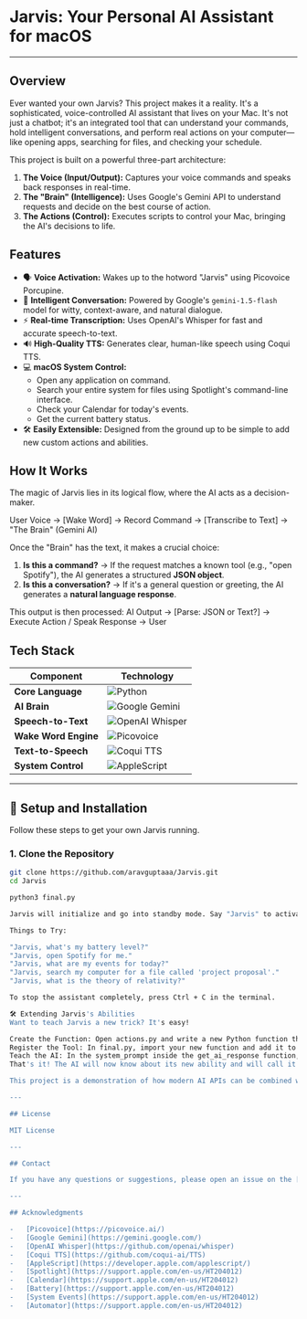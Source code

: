 # Jarvis: Your Personal AI Assistant for macOS
---

## Overview

Ever wanted your own Jarvis? This project makes it a reality. It's a sophisticated, voice-controlled AI assistant that lives on your Mac. It's not just a chatbot; it's an integrated tool that can understand your commands, hold intelligent conversations, and perform real actions on your computer—like opening apps, searching for files, and checking your schedule.

This project is built on a powerful three-part architecture:

1.  **The Voice (Input/Output):** Captures your voice commands and speaks back responses in real-time.
2.  **The "Brain" (Intelligence):** Uses Google's Gemini API to understand requests and decide on the best course of action.
3.  **The Actions (Control):** Executes scripts to control your Mac, bringing the AI's decisions to life.

## Features

-   🗣️ **Voice Activation:** Wakes up to the hotword "Jarvis" using Picovoice Porcupine.
-   🧠 **Intelligent Conversation:** Powered by Google's `gemini-1.5-flash` model for witty, context-aware, and natural dialogue.
-   ⚡ **Real-time Transcription:** Uses OpenAI's Whisper for fast and accurate speech-to-text.
-   🔊 **High-Quality TTS:** Generates clear, human-like speech using Coqui TTS.
-   💻 **macOS System Control:**
    -   Open any application on command.
    -   Search your entire system for files using Spotlight's command-line interface.
    -   Check your Calendar for today's events.
    -   Get the current battery status.
-   🛠️ **Easily Extensible:** Designed from the ground up to be simple to add new custom actions and abilities.

## How It Works

The magic of Jarvis lies in its logical flow, where the AI acts as a decision-maker.

User Voice -> [Wake Word] -> Record Command -> [Transcribe to Text] -> "The Brain" (Gemini AI)

Once the "Brain" has the text, it makes a crucial choice:

1.  **Is this a command?** → If the request matches a known tool (e.g., "open Spotify"), the AI generates a structured **JSON object**.
2.  **Is this a conversation?** → If it's a general question or greeting, the AI generates a **natural language response**.

This output is then processed:
AI Output -> [Parse: JSON or Text?] -> Execute Action / Speak Response -> User


## Tech Stack

| Component              | Technology                                                                                           |
| ---------------------- | ---------------------------------------------------------------------------------------------------- |
| **Core Language**      | ![Python](https://img.shields.io/badge/Python-3776AB?style=flat&logo=python&logoColor=white)          |
| **AI Brain**           | ![Google Gemini](https://img.shields.io/badge/Google-Gemini_API-4285F4?style=flat&logo=google)        |
| **Speech-to-Text**     | ![OpenAI Whisper](https://img.shields.io/badge/OpenAI-Whisper-412991?style=flat&logo=openai)          |
| **Wake Word Engine**   | ![Picovoice](https://img.shields.io/badge/Picovoice-Porcupine-377DFF?style=flat)                      |
| **Text-to-Speech**     | ![Coqui TTS](https://img.shields.io/badge/Coqui-TTS-FDB13D?style=flat)                                 |
| **System Control**     | ![AppleScript](https://img.shields.io/badge/AppleScript-1E1E1E?style=flat&logo=apple&logoColor=white) |

---

## 🚀 Setup and Installation

Follow these steps to get your own Jarvis running.

### 1. Clone the Repository

```bash
git clone https://github.com/aravguptaaa/Jarvis.git
cd Jarvis

python3 final.py

Jarvis will initialize and go into standby mode. Say "Jarvis" to activate it, and then give your command.

Things to Try:

"Jarvis, what's my battery level?"
"Jarvis, open Spotify for me."
"Jarvis, what are my events for today?"
"Jarvis, search my computer for a file called 'project proposal'."
"Jarvis, what is the theory of relativity?"

To stop the assistant completely, press Ctrl + C in the terminal.

🛠️ Extending Jarvis's Abilities
Want to teach Jarvis a new trick? It's easy!

Create the Function: Open actions.py and write a new Python function that performs the desired action (e.g., set_volume, send_email).
Register the Tool: In final.py, import your new function and add it to the AVAILABLE_TOOLS dictionary.
Teach the AI: In the system_prompt inside the get_ai_response function, add a new line describing your new tool, its name, and its parameters.
That's it! The AI will now know about its new ability and will call it when your command matches its description.

This project is a demonstration of how modern AI APIs can be combined with local scripts to create powerful, personalized tools. Feel free to fork, modify, and build upon it!

---

## License

MIT License

---

## Contact

If you have any questions or suggestions, please open an issue on the [GitHub repository](https://github.com/aravguptaaa/Jarvis).

---

## Acknowledgments

-   [Picovoice](https://picovoice.ai/)
-   [Google Gemini](https://gemini.google.com/)
-   [OpenAI Whisper](https://github.com/openai/whisper)
-   [Coqui TTS](https://github.com/coqui-ai/TTS)
-   [AppleScript](https://developer.apple.com/applescript/)
-   [Spotlight](https://support.apple.com/en-us/HT204012)
-   [Calendar](https://support.apple.com/en-us/HT204012)
-   [Battery](https://support.apple.com/en-us/HT204012)
-   [System Events](https://support.apple.com/en-us/HT204012)
-   [Automator](https://support.apple.com/en-us/HT204012)
